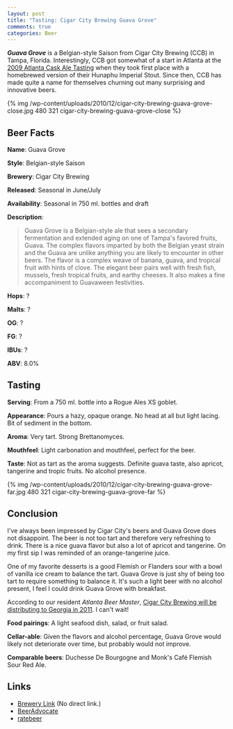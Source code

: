 ```yaml
--- 
layout: post
title: "Tasting: Cigar City Brewing Guava Grove"
comments: true
categories: Beer
---
```

<em><strong>Guava Grove</strong></em> is a Belgian-style Saison from Cigar City Brewing (CCB) in Tampa, Florida. Interestingly, CCB got somewhat of a start in Atlanta at the <a href="http://www.classiccitybrew.com/acat09.html">2009 Atlanta Cask Ale Tasting</a> when they took first place with a homebrewed version of their Hunaphu Imperial Stout. Since then, CCB has made quite a name for themselves churning out many surprising and innovative beers.

{% img /wp-content/uploads/2010/12/cigar-city-brewing-guava-grove-close.jpg 480 321 cigar-city-brewing-guava-grove-close %}

## Beer Facts

<strong>Name</strong>: Guava Grove

<strong>Style</strong>: Belgian-style Saison

<strong>Brewery</strong>: Cigar City Brewing

<strong>Released</strong>: Seasonal in June/July

<strong>Availability</strong>: Seasonal in 750 ml. bottles and draft

<strong>Description</strong>:

<blockquote>Guava Grove is a Belgian-style ale that sees a secondary fermentation and extended aging on one of Tampa's favored fruits, Guava. The complex flavors imparted by both the Belgian yeast strain and the Guava are unlike anything you are likely to encounter in other beers. The flavor is a complex weave of banana, guava, and tropical fruit with hints of clove. The elegant beer pairs well with fresh fish, mussels, fresh tropical fruits, and earthy cheeses. It also makes a fine accompaniment to Guavaween festivities.</blockquote>

<strong>Hops</strong>: ?

<strong>Malts</strong>: ?

<strong>OG</strong>: ?

<strong>FG</strong>: ?

<strong>IBUs</strong>: ?

<strong>ABV</strong>: 8.0%

## Tasting

<strong>Serving</strong>: From a 750 ml. bottle into a Rogue Ales XS goblet.

<strong>Appearance</strong>: Pours a hazy, opaque orange. No head at all but light lacing. Bit of sediment in the bottom.

<strong>Aroma</strong>: Very tart. Strong Brettanomyces.

<strong>Mouthfeel</strong>: Light carbonation and mouthfeel, perfect for the beer.

<strong>Taste</strong>: Not as tart as the aroma suggests. Definite guava taste, also apricot, tangerine and tropic fruits. No alcohol presence.

{% img /wp-content/uploads/2010/12/cigar-city-brewing-guava-grove-far.jpg 480 321 cigar-city-brewing-guava-grove-far %}

## Conclusion

I've always been impressed by Cigar City's beers and Guava Grove does not disappoint. The beer is not too tart and therefore very refreshing to drink. There is a nice guava flavor but also a lot of apricot and tangerine. On my first sip I was reminded of an orange-tangerine juice.

One of my favorite desserts is a good Flemish or Flanders sour with a bowl of vanilla ice cream to balance the tart. Guava Grove is just shy of being too tart to require something to balance it. It's such a light beer with no alcohol present, I feel I could drink Guava Grove with breakfast.

According to our resident <em>Atlanta Beer Master</em>, <a href="http://atlantabeermaster.com/?p=5297">Cigar City Brewing will be distributing to Georgia in 2011</a>. I can't wait!

<strong>Food pairings</strong>: A light seafood dish, salad, or fruit salad.

<strong>Cellar-able</strong>: Given the flavors and alcohol percentage, Guava Grove would likely not deteriorate over time, but probably would not improve.  <strong> </strong>

<strong>Comparable beers</strong>: Duchesse De Bourgogne and Monk's Café Flemish Sour Red Ale.

## Links

* <a href="http://www.cigarcitybrewing.com/Cigar_City_Beer/Welcome_to_Cigar_City_Beer_in_Tampa_Florida_Our_Beers.html">Brewery Link</a> (No direct link.)
* <a href="http://beeradvocate.com/beer/profile/17981/46365">BeerAdvocate</a>
* <a href="http://www.ratebeer.com/beer/cigar-city-guava-grove/95109/">ratebeer</a>
